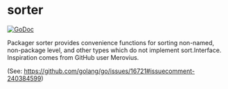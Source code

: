# sorter

[![GoDoc](https://godoc.org/github.com/SermoDigital/sorter?status.svg)](https://godoc.org/github.com/SermoDigital/sorter)

Packager sorter provides convenience functions for sorting non-named, non-package level, and other types which do not implement sort.Interface. Inspiration comes from GitHub user Merovius.

(See: https://github.com/golang/go/issues/16721#issuecomment-240384599)
